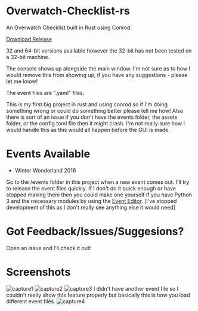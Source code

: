 # Overwatch-Checklist-rs
An Overwatch Checklist built in Rust using Conrod.

<a href="https://github.com/NightShadeNeko/Overwatch-Checklist-rs/releases">Download Release</a>

32 and 64-bit versions available however the 32-bit has not been tested on a 32-bit machine.

The console shows up alongside the main window. I'm not sure as to how I would remove this from showing up, if you have any suggestions - please let me know!

The event files are ".yaml" files.

This is my first big project in rust and using conrod so if I'm doing something wrong or could do something better please tell me how!
Also there is sort of an issue if you don't have the events folder, the assets folder, or the config.toml file then it might crash. I'm not really sure how I would handle this as this would all happen before the GUI is made.

# Events Available
- Winter Wonderland 2016

Go to the /events folder in this project when a new event comes out. I'll try to release the event files quickly. If I don't do it quick enough or have stopped making them then you could make one yourself if you have Python 3 and the necessary modules by using the <a href="https://github.com/NightShadeNeko/Overwatch-Checklist/blob/master/Tools/Event_Editor.pyw">Event Editor</a>. [I've stopped development of this as I don't really see anything else it would need]

# Got Feedback/Issues/Suggesions?
Open an issue and I'll check it out!

# Screenshots
![capture1](https://cloud.githubusercontent.com/assets/20044495/22110068/4105a254-debf-11e6-8616-c89ed16782dd.PNG)
![capture2](https://cloud.githubusercontent.com/assets/20044495/22110065/40fbccc0-debf-11e6-8e8a-400edcff5194.PNG)
![capture3](https://cloud.githubusercontent.com/assets/20044495/22110066/40fd9528-debf-11e6-9ea8-0b2a998cfeeb.PNG)
I didn't have another event file so I couldn't really show this feature properly but basically this is how you load different event files.
![capture4](https://cloud.githubusercontent.com/assets/20044495/22110067/4101b2c0-debf-11e6-9006-c24962f54e57.PNG) 
